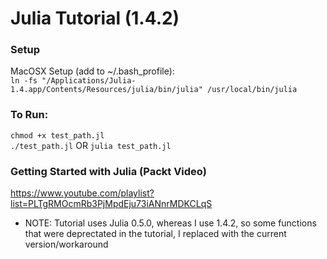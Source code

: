 # Julia Tutorial (1.4.2)

### Setup 
MacOSX Setup (add to ~/.bash_profile):      
```ln -fs "/Applications/Julia-1.4.app/Contents/Resources/julia/bin/julia" /usr/local/bin/julia```

### To Run:
```chmod +x test_path.jl```         
```./test_path.jl```   OR    ```julia test_path.jl```


### Getting Started with Julia (Packt Video)         
https://www.youtube.com/playlist?list=PLTgRMOcmRb3PjMpdEju73iANnrMDKCLqS           
* NOTE: Tutorial uses Julia 0.5.0, whereas I use 1.4.2, so some functions that were deprectated in the tutorial, I replaced with the current version/workaround
